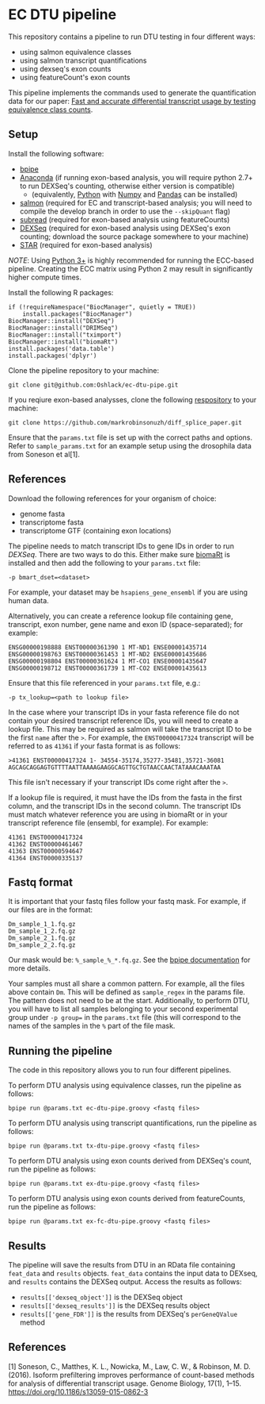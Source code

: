 EC DTU pipeline
===============

This repository contains a pipeline to run DTU testing in four different ways:

* using salmon equivalence classes
* using salmon transcript quantifications
* using dexseq's exon counts
* using featureCount's exon counts

This pipeline implements the commands used to generate the quantification data for our paper: [Fast and accurate differential transcript usage by testing equivalence class counts](https://doi.org/10.1101/501106).

Setup
-----

Install the following software:

* [bpipe](https://github.com/ssadedin/bpipe/releases)
* [Anaconda](https://www.anaconda.com/distribution/#download-section) (if running exon-based analysis, you will require python 2.7+ to run DEXSeq's counting, otherwise either version is compatible)
  * (equivalently, [Python](https://www.python.org/downloads/) with [Numpy](http://www.numpy.org/) and [Pandas](https://pandas.pydata.org/) can be installed)
* [salmon](https://github.com/COMBINE-lab/salmon) (required for EC and transcript-based analysis; you will need to compile the develop branch in order to use the `--skipQuant` flag)
* [subread](https://sourceforge.net/projects/subread/files/subread-1.6.3/) (required for exon-based analysis using featureCounts)
* [DEXSeq](http://bioconductor.org/packages/release/bioc/html/DEXSeq.html) (required for exon-based analysis using DEXSeq's exon counting; download the source package somewhere to your machine)
* [STAR](https://github.com/alexdobin/STAR) (required for exon-based analysis)

*NOTE*: Using [Python 3+](https://www.python.org/download/releases/3.0/) is highly recommended for running the ECC-based pipeline. Creating the ECC matrix using Python 2 may result in significantly higher compute times.

Install the following R packages:

```
if (!requireNamespace("BiocManager", quietly = TRUE))
    install.packages("BiocManager")
BiocManager::install("DEXSeq")
BiocManager::install("DRIMSeq")
BiocManager::install("tximport")
BiocManager::install("biomaRt")
install.packages('data.table')
install.packages('dplyr')
```

Clone the pipeline repository to your machine:

```
git clone git@github.com:Oshlack/ec-dtu-pipe.git
```

If you reqiure exon-based analysses, clone the following [respository](https://github.com/markrobinsonuzh/diff_splice_paper.git) to your machine:

```
git clone https://github.com/markrobinsonuzh/diff_splice_paper.git
```

Ensure that the `params.txt` file is set up with the correct paths and options. Refer to `sample_params.txt` for an example setup using the drosophila data from Soneson et al[1].

References
----------

Download the following references for your organism of choice:

* genome fasta
* transcriptome fasta
* transcriptome GTF (containing exon locations)

The pipeline needs to match transcript IDs to gene IDs in order to run _DEXSeq_. There are two ways to do this. Either make sure [biomaRt](https://bioconductor.org/packages/release/bioc/html/biomaRt.html) is installed and then add the following to your `params.txt` file:

```
-p bmart_dset=<dataset>
```

For example, your dataset may be `hsapiens_gene_ensembl` if you are using human data.

Alternatively, you can create a reference lookup file containing gene, transcript, exon number, gene name and exon ID (space-separated); for example:

```
ENSG00000198888 ENST00000361390 1 MT-ND1 ENSE00001435714
ENSG00000198763 ENST00000361453 1 MT-ND2 ENSE00001435686
ENSG00000198804 ENST00000361624 1 MT-CO1 ENSE00001435647
ENSG00000198712 ENST00000361739 1 MT-CO2 ENSE00001435613
```

Ensure that this file referenced in your `params.txt` file, e.g.:

```
-p tx_lookup=<path to lookup file>
```

In the case where your transcript IDs in your fasta reference file do not contain your desired transcript reference IDs, you will need to create a lookup file. This may be required as salmon will take the transcript ID to be the first `name` after the `>`. For example, the `ENST00000417324` transcript will be referred to as `41361` if your fasta format is as follows:

```
>41361 ENST00000417324 1- 34554-35174,35277-35481,35721-36081
AGCAGCAGGAGTGTTTTAATTAAAAGAAGGCAGTTGCTGTAACCAACTATAAACAAATAA
```

This file isn't necessary if your transcript IDs come right after the `>`.

If a lookup file is required, it must have the IDs from the fasta in the first column, and the transcript IDs in the second column. The transcript IDs must match whatever reference you are using in biomaRt or in your transcript reference file (ensembl, for example). For example:

```
41361 ENST00000417324
41362 ENST00000461467
41363 ENST00000594647
41364 ENST00000335137
```

Fastq format
------------

It is important that your fastq files follow your fastq mask. For example, if our files are in the format:

```
Dm_sample_1_1.fq.gz
Dm_sample_1_2.fq.gz
Dm_sample_2_1.fq.gz
Dm_sample_2_2.fq.gz
```

Our mask would be: `%_sample_%_*.fq.gz`. See the [bpipe documentation](http://docs.bpipe.org/Overview/Introduction/) for more details.

Your samples must all share a common pattern. For example, all the files above contain `Dm`. This will be defined as `sample_regex` in the params file. The pattern does not need to be at the start. Additionally, to perform DTU, you will have to list all samples belonging to your second experimental group under `-p group=` in the `params.txt` file (this will correspond to the names of the samples in the `%` part of the file mask.

Running the pipeline
--------------------

The code in this repository allows you to run four different pipelines.

To perform DTU analysis using equivalence classes, run the pipeline as follows:

```
bpipe run @params.txt ec-dtu-pipe.groovy <fastq files>
```

To perform DTU analysis using transcript quantifications, run the pipeline as follows:

```
bpipe run @params.txt tx-dtu-pipe.groovy <fastq files>
```

To perform DTU analysis using exon counts derived from DEXSeq's count, run the pipeline as follows:

```
bpipe run @params.txt ex-dtu-pipe.groovy <fastq files>
```

To perform DTU analysis using exon counts derived from featureCounts, run the pipeline as follows:

```
bpipe run @params.txt ex-fc-dtu-pipe.groovy <fastq files>
```

Results
-------

The pipeline will save the results from DTU in an RData file containing `feat_data` and `results` objects. `feat_data` contains the input data to DEXseq, and `results` contains the DEXSeq output. Access the results as follows:

* `results[['dexseq_object']]` is the DEXSeq object
* `results[['dexseq_results']]` is the DEXSeq results object
* `results[['gene_FDR']]` is the results from DEXSeq's `perGeneQValue` method

References
----------
[1] Soneson, C., Matthes, K. L., Nowicka, M., Law, C. W., & Robinson, M. D. (2016). Isoform prefiltering improves performance of count-based methods for analysis of differential transcript usage. Genome Biology, 17(1), 1–15. https://doi.org/10.1186/s13059-015-0862-3

